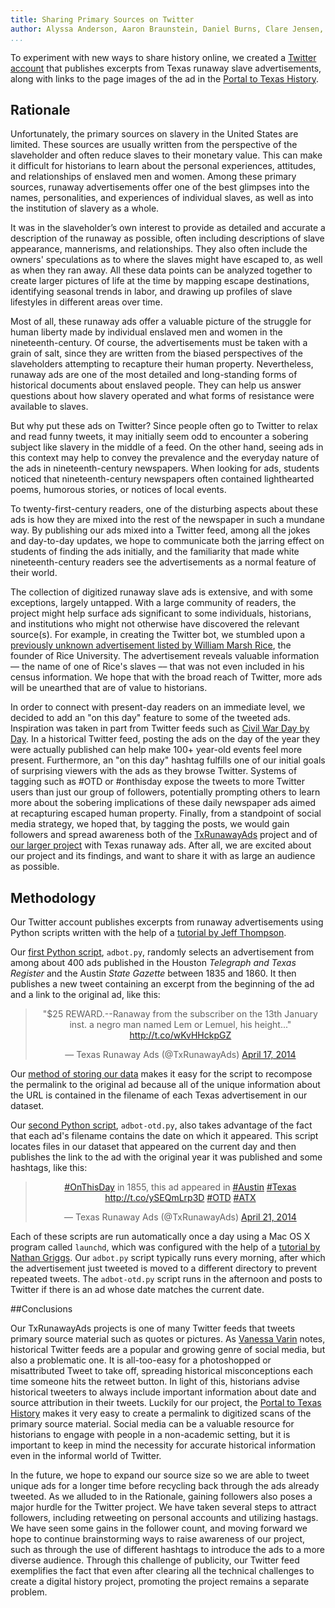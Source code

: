 ```yaml
---
title: Sharing Primary Sources on Twitter
author: Alyssa Anderson, Aaron Braunstein, Daniel Burns, Clare Jensen, Caleb McDaniel, and Kaitlyn Sisk
...
```


To experiment with new ways to share history online, we created a [Twitter account](http://twitter.com/TxRunawayAds) that publishes excerpts from Texas runaway slave advertisements, along with links to the page images of the ad in the [Portal to Texas History](http://texashistory.unt.edu).

## Rationale

Unfortunately, the primary sources on slavery in the United States are limited. These sources are usually written from the perspective of the slaveholder and often reduce slaves to their monetary value. This can make it difficult for historians to learn about the personal experiences, attitudes, and relationships of enslaved men and women. Among these primary sources, runaway advertisements offer one of the best glimpses into the names, personalities, and experiences of individual slaves, as well as into the institution of slavery as a whole.

It was in the slaveholder’s own interest to provide as detailed and accurate a description of the runaway as possible, often including descriptions of slave appearance, mannerisms, and relationships. They also often include the owners' speculations as to where the slaves might have escaped to, as well as when they ran away. All these data points can be analyzed together to create larger pictures of life at the time by mapping escape destinations, identifying seasonal trends in labor, and drawing up profiles of slave lifestyles in different areas over time.

Most of all, these runaway ads offer a valuable picture of the struggle for human liberty made by individual enslaved men and women in the nineteenth-century. Of course, the advertisements must be taken with a grain of salt, since they are written from the biased perspectives of the slaveholders attempting to recapture their human property. Nevertheless, runaway ads are one of the most detailed and long-standing forms of historical documents about enslaved people. They can help us answer questions about how slavery operated and what forms of resistance were available to slaves.

But why put these ads on Twitter? Since people often go to Twitter to relax and read funny tweets, it may initially seem odd to encounter a sobering subject like slavery in the middle of a feed. On the other hand, seeing ads in this context may help to convey the prevalence and the everyday nature of the ads in nineteenth-century newspapers. When looking for ads, students noticed that nineteenth-century newspapers often contained lighthearted poems, humorous stories, or notices of local events.

To twenty-first-century readers, one of the disturbing aspects about these ads is how they are mixed into the rest of the newspaper in such a mundane way. By publishing our ads mixed into a Twitter feed, among all the jokes and day-to-day updates, we hope to communicate both the jarring effect on students of finding the ads initially, and the familiarity that made white nineteenth-century readers see the advertisements as a normal feature of their world.

The collection of digitized runaway slave ads is extensive, and with some exceptions, largely untapped. With a large community of readers, the project might help surface ads significant to some individuals, historians, and institutions who might not otherwise have discovered the relevant source(s). For example, in creating the Twitter bot, we stumbled upon a [previously unknown advertisement listed by William Marsh Rice](http://texashistory.unt.edu/ark:/67531/metapth235886/m1/3/zoom/?zoom=5&lat=8260&lon=3904), the founder of Rice University. The advertisement reveals valuable information –– the name of one of Rice's slaves –– that was not even included in his census information. We hope that with the broad reach of Twitter, more ads will be unearthed that are of value to historians.

In order to connect with present-day readers on an immediate level, we decided to add an "on this day" feature to some of the tweeted ads. Inspiration was taken in part from Twitter feeds such as [Civil War Day by Day](https://twitter.com/CWDaybyDay). In a historical Twitter feed, posting the ads on the day of the year they were actually published can help make 100+ year-old events feel more present. Furthermore, an "on this day" hashtag fulfills one of our initial goals of surprising viewers with the ads as they browse Twitter. Systems of tagging such as #OTD or #onthisday expose the tweets to more Twitter users than just our group of followers, potentially prompting others to learn more about the sobering implications of these daily newspaper ads aimed at recapturing escaped human property. Finally, from a standpoint of social media strategy, we hoped that, by tagging the posts, we would gain followers and spread awareness both of the [TxRunawayAds](https://twitter.com/TxRunawayAds) project and of [our larger project](http://ricedh.github.io/) with Texas runaway ads. After all, we are excited about our project and its findings, and want to share it with as large an audience as possible.

## Methodology

Our Twitter account publishes excerpts from runaway advertisements using Python scripts written with the help of a [tutorial by Jeff Thompson](http://www.jeffreythompson.org/blog/2013/12/02/tutorial-twitter-bots/).

Our [first Python script](https://github.com/ricedh/adbot/blob/master/adbot.py), `adbot.py`, randomly selects an advertisement from among about 400 ads published in the Houston *Telegraph and Texas Register* and the Austin *State Gazette* between 1835 and 1860. It then publishes a new tweet containing an excerpt from the beginning of the ad and a link to the original ad, like this:

<blockquote class="twitter-tweet" align="center" lang="en"><p>&quot;$25 REWARD.--Ranaway from the subscriber on the 13th January inst. a negro man named Lem or Lemuel, his height...&quot; <a href="http://t.co/wKvHHckpGZ">http://t.co/wKvHHckpGZ</a></p>&mdash; Texas Runaway Ads (@TxRunawayAds) <a href="https://twitter.com/TxRunawayAds/statuses/456802496338755584">April 17, 2014</a></blockquote>
<script async src="//platform.twitter.com/widgets.js" charset="utf-8"></script>

Our [method of storing our data](./index.html#our-data) makes it easy for the script to recompose the permalink to the original ad because all of the unique information about the URL is contained in the filename of each Texas advertisement in our dataset.

Our [second Python script](https://github.com/ricedh/adbot/blob/master/adbot-otd.py), `adbot-otd.py`, also takes advantage of the fact that each ad's filename contains the date on which it appeared. This script locates files in our dataset that appeared on the current day and then publishes the link to the ad with the original year it was published and some hashtags, like this:

<blockquote class="twitter-tweet" align="center" lang="en"><p><a href="https://twitter.com/search?q=%23OnThisDay&amp;src=hash">#OnThisDay</a> in 1855, this ad appeared in <a href="https://twitter.com/search?q=%23Austin&amp;src=hash">#Austin</a> <a href="https://twitter.com/search?q=%23Texas&amp;src=hash">#Texas</a> <a href="http://t.co/ySEQmLrp3D">http://t.co/ySEQmLrp3D</a> <a href="https://twitter.com/search?q=%23OTD&amp;src=hash">#OTD</a> <a href="https://twitter.com/search?q=%23ATX&amp;src=hash">#ATX</a></p>&mdash; Texas Runaway Ads (@TxRunawayAds) <a href="https://twitter.com/TxRunawayAds/statuses/458326850708570112">April 21, 2014</a></blockquote>
<script async src="//platform.twitter.com/widgets.js" charset="utf-8"></script>

Each of these scripts are run automatically once a day using a Mac OS X program called `launchd`, which was configured with the help of a [tutorial by Nathan Griggs](http://nathangrigg.net/2012/07/schedule-jobs-using-launchd/). Our `adbot.py` script typically runs every morning, after which the advertisement just tweeted is moved to a different directory to prevent repeated tweets. The `adbot-otd.py` script runs in the afternoon and posts to Twitter if there is an ad whose date matches the current date.


##Conclusions

Our TxRunawayAds projects is one of many Twitter feeds that tweets primary source material such as quotes or pictures. As [Vanessa Varin](http://www.historians.org/publications-and-directories/perspectives-on-history/april-2014/tweeps-discover-the-past) notes, historical Twitter feeds are a popular and growing genre of social media, but also a problematic one. It is all-too-easy for a photoshopped or misattributed Tweet to take off, spreading historical misconceptions each time someone hits the retweet button. In light of this, historians advise historical tweeters to always include important information about date and source attribution in their tweets. Luckily for our project, the [Portal to Texas History](http://texashistory.unt.edu/) makes it very easy to create a permalink to digitized scans of the primary source material. Social media can be a valuable resource for historians to engage with people in a non-academic setting, but it is important to keep in mind the necessity for accurate historical information even in the informal world of Twitter.

In the future, we hope to expand our source size so we are able to tweet unique ads for a longer time before recycling back through the ads already tweeted. As we alluded to in the Rationale, gaining followers also poses a major hurdle for the Twitter project. We have taken several steps to attract followers, including retweeting on personal accounts and utilizing hastags. We have seen some gains in the follower count, and moving forward we hope to continue brainstorming ways to raise awareness of our project, such as through the use of different hashtags to introduce the ads to a more diverse audience. Through this challenge of publicity, our Twitter feed exemplifies the fact that even after clearing all the technical challenges to create a digital history project, promoting the project remains a separate problem. 
